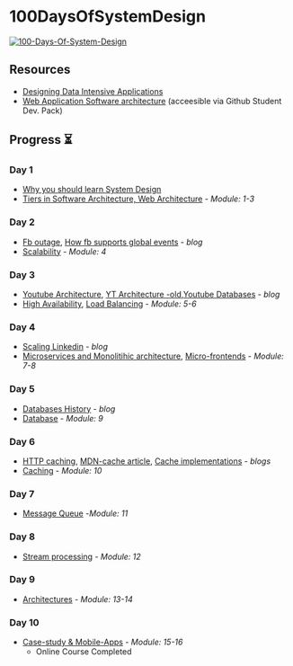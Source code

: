 # 100DaysOfSystemDesign
<a href="https://ibb.co/8d72ZJN"><img src="https://i.ibb.co/rcwMrgF/matrix-gif.gif" alt="100-Days-Of-System-Design"   ></a>

## Resources
- [Designing Data Intensive Applications](https://learning.oreilly.com/library/view/designing-data-intensive-applications/9781491903063/)
- [Web Application Software architecture](https://www.educative.io/courses/web-application-software-architecture-101) (acceesible via Github Student Dev. Pack)

##  Progress ⏳

### Day 1
- [Why you should learn System Design](https://www.scaleyourapp.com/master-system-design-for-your-interviews/)
- [Tiers in Software Architecture, Web Architecture](https://www.educative.io/courses/web-application-software-architecture-101/N0oypzNK9wN) - _Module: 1-3_

### Day 2
- [Fb outage](https://blog.cloudflare.com/october-2021-facebook-outage/), [How fb  supports global events](https://engineering.fb.com/2018/02/12/production-engineering/how-production-engineers-support-global-events-on-facebook/) - _blog_
- [Scalability](https://www.educative.io/courses/web-application-software-architecture-101/g2BJ6mR34Xj) - _Module: 4_

### Day 3
- [Youtube Architecture](https://www.scaleyourapp.com/youtube-architecture-how-does-it-serve-high-quality-videos-with-low-latency/), [YT Architecture -old](http://highscalability.com/youtube-architecture),[Youtube Databases](https://www.scaleyourapp.com/youtube-database-how-does-it-store-so-many-videos-without-running-out-of-storage-space/) - _blog_
- [High Availability](https://www.educative.io/courses/web-application-software-architecture-101/mEY0j3pmDgA), [Load Balancing](https://www.educative.io/courses/web-application-software-architecture-101/RLqwq90KMDR) - _Module: 5-6_

### Day 4
- [Scaling Linkedin](https://engineering.linkedin.com/architecture/brief-history-scaling-linkedin) - _blog_
- [Microservices and Monolitihic architecture](https://www.educative.io/courses/web-application-software-architecture-101/7DX0poDNLl1), [Micro-frontends](https://www.educative.io/courses/web-application-software-architecture-101/7nZ2AK9oLl1) - _Module: 7-8_

### Day 5
- [Databases History](https://seldo.com/posts/databases_how_they_work_and_a_brief_history) - _blog_
- [Database](https://www.educative.io/courses/web-application-software-architecture-101/N0N7xon2YrN) - _Module: 9_

### Day 6
- [HTTP caching](https://web.dev/http-cache), [MDN-cache article](https://developer.mozilla.org/en-US/docs/Web/HTTP/Caching), [Cache implementations](https://javalandscape.blogspot.com/2009/01/cachingcaching-algorithms-and-caching.html) - _blogs_
- [Caching](https://www.educative.io/courses/web-application-software-architecture-101/q2pkD39Rk3R) - _Module: 10_

### Day 7
- [Message Queue](https://www.educative.io/courses/web-application-software-architecture-101/m7AOo5JkW90) -_Module: 11_ 

### Day 8
- [Stream processing](https://www.educative.io/courses/web-application-software-architecture-101/gkLPrMQOPz9) - _Module: 12_

### Day 9
- [Architectures](https://www.educative.io/courses/web-application-software-architecture-101/N8RZVYO5rpK) - _Module: 13-14_


### Day 10
- [Case-study & Mobile-Apps](https://www.educative.io/courses/web-application-software-architecture-101/gkkXoVkJzmj) - _Module: 15-16_ 
  - Online Course Completed

